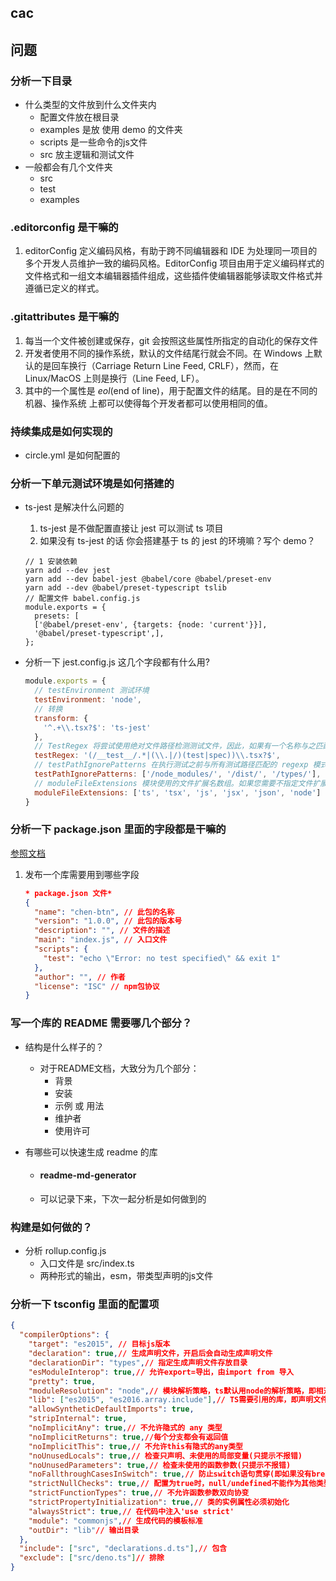 ## cac



## 问题

### 分析一下目录

- 什么类型的文件放到什么文件夹内
    - 配置文件放在根目录
    - examples 是放 使用 demo 的文件夹
    - scripts 是一些命令的js文件
    - src 放主逻辑和测试文件
- 一般都会有几个文件夹
    - src
    - test
    - examples

### .editorconfig  是干嘛的

1. editorConfig 定义编码风格，有助于跨不同编辑器和 IDE 为处理同一项目的多个开发人员维护一致的编码风格。EditorConfig 项目由用于定义编码样式的文件格式和一组文本编辑器插件组成，这些插件使编辑器能够读取文件格式并遵循已定义的样式。

### .gitattributes 是干嘛的

1. 每当一个文件被创建或保存，git 会按照这些属性所指定的自动化的保存文件
2. 开发者使用不同的操作系统，默认的文件结尾行就会不同。在 Windows 上默认的是回车换行（Carriage Return Line Feed, CRLF），然而，在 Linux/MacOS 上则是换行（Line Feed, LF）。
3. 其中的一个属性是 *eol*(end of line)，用于配置文件的结尾。目的是在不同的机器、操作系统 上都可以使得每个开发者都可以使用相同的值。

### 持续集成是如何实现的

- circle.yml 是如何配置的

### 分析一下单元测试环境是如何搭建的

- ts-jest 是解决什么问题的

    1. ts-jest 是不做配置直接让 jest 可以测试 ts 项目
    2. 如果没有 ts-jest 的话 你会搭建基于 ts 的 jest 的环境嘛？写个  demo？

    ```
    // 1 安装依赖
    yarn add --dev jest
    yarn add --dev babel-jest @babel/core @babel/preset-env
    yarn add --dev @babel/preset-typescript tslib
    // 配置文件 babel.config.js
    module.exports = {
      presets: [
      ['@babel/preset-env', {targets: {node: 'current'}}],
      '@babel/preset-typescript',],
    };
    ```

    

- 分析一下 jest.config.js  这几个字段都有什么用?

    ```js
    module.exports = {
      // testEnvironment 测试环境
      testEnvironment: 'node',
      // 转换
      transform: {
        '^.+\\.tsx?$': 'ts-jest'
      },
      // TestRegex 将尝试使用绝对文件路径检测测试文件，因此，如果有一个名称与之匹配的文件夹，则将所有文件作为测试运行。
      testRegex: '(/__test__/.*|(\\.|/)(test|spec))\\.tsx?$',
      // testPathIgnorePatterns 在执行测试之前与所有测试路径匹配的 regexp 模式字符串数组。如果测试路径与任何模式匹配，则将跳过它
      testPathIgnorePatterns: ['/node_modules/', '/dist/', '/types/'],
      // moduleFileExtensions 模块使用的文件扩展名数组。如果您需要不指定文件扩展名的模块，那么 Jest 将按照从左到右的顺序寻找这些扩展名。
      moduleFileExtensions: ['ts', 'tsx', 'js', 'jsx', 'json', 'node']
    }
    ```

    

### 分析一下 package.json 里面的字段都是干嘛的

[参照文档](https://areknawo.com/whats-what-package-json-cheatsheet/)

1. 发布一个库需要用到哪些字段

    ```json
    * package.json 文件*
    {
      "name": "chen-btn", // 此包的名称
      "version": "1.0.0", // 此包的版本号
      "description": "", // 文件的描述
      "main": "index.js", // 入口文件
      "scripts": {
        "test": "echo \"Error: no test specified\" && exit 1"
      }, 
      "author": "", // 作者
      "license": "ISC" // npm包协议
    }
    
    
    ```

    

### 写一个库的 README 需要哪几个部分？

- 结构是什么样子的？

    - 对于README文档，大致分为几个部分：
        - 背景
        - 安装
        - 示例 或 用法
        - 维护者
        - 使用许可

- 有哪些可以快速生成 readme 的库

    - #### readme-md-generator

    - 可以记录下来，下次一起分析是如何做到的

### 构建是如何做的？

- 分析 rollup.config.js
    - 入口文件是 src/index.ts
    - 两种形式的输出，esm，带类型声明的js文件

### 分析一下 tsconfig 里面的配置项

```json
{
  "compilerOptions": {
    "target": "es2015", // 目标js版本
    "declaration": true,// 生成声明文件，开启后会自动生成声明文件
    "declarationDir": "types",// 指定生成声明文件存放目录
    "esModuleInterop": true,// 允许export=导出，由import from 导入
    "pretty": true,
    "moduleResolution": "node",// 模块解析策略，ts默认用node的解析策略，即相对的方式导入
    "lib": ["es2015", "es2016.array.include"],// TS需要引用的库，即声明文件，es5 默认引用dom、es5、scripthost,如需要使用es的高级版本特性，通常都需要配置，如es8的数组新特性需要引入"ES2019.Array",
    "allowSyntheticDefaultImports": true,
    "stripInternal": true,
    "noImplicitAny": true,// 不允许隐式的 any 类型
    "noImplicitReturns": true,//每个分支都会有返回值
    "noImplicitThis": true,// 不允许this有隐式的any类型
    "noUnusedLocals": true,// 检查只声明、未使用的局部变量(只提示不报错)
    "noUnusedParameters": true,// 检查未使用的函数参数(只提示不报错)
    "noFallthroughCasesInSwitch": true,// 防止switch语句贯穿(即如果没有break语句后面不会执行)
    "strictNullChecks": true,// 配置为true时，null/undefined不能作为其他类型的子类型：
    "strictFunctionTypes": true,// 不允许函数参数双向协变
    "strictPropertyInitialization": true,// 类的实例属性必须初始化
    "alwaysStrict": true,// 在代码中注入'use strict'
    "module": "commonjs",// 生成代码的模板标准
    "outDir": "lib"// 输出目录
  },
  "include": ["src", "declarations.d.ts"],// 包含
  "exclude": ["src/deno.ts"]// 排除
}
```

